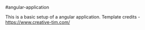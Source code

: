 #angular-application

This is a basic setup of a angular application. Template credits - https://www.creative-tim.com/
